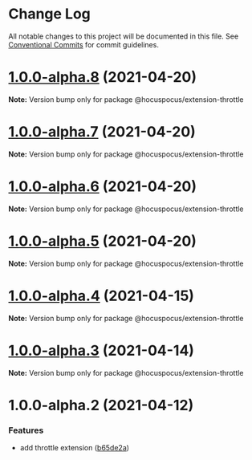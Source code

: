 # Change Log

All notable changes to this project will be documented in this file.
See [Conventional Commits](https://conventionalcommits.org) for commit guidelines.

# [1.0.0-alpha.8](https://github.com/ueberdosis/hocuspocus/compare/@hocuspocus/extension-throttle@1.0.0-alpha.7...@hocuspocus/extension-throttle@1.0.0-alpha.8) (2021-04-20)

**Note:** Version bump only for package @hocuspocus/extension-throttle





# [1.0.0-alpha.7](https://github.com/ueberdosis/hocuspocus/compare/@hocuspocus/extension-throttle@1.0.0-alpha.6...@hocuspocus/extension-throttle@1.0.0-alpha.7) (2021-04-20)

**Note:** Version bump only for package @hocuspocus/extension-throttle





# [1.0.0-alpha.6](https://github.com/ueberdosis/hocuspocus/compare/@hocuspocus/extension-throttle@1.0.0-alpha.5...@hocuspocus/extension-throttle@1.0.0-alpha.6) (2021-04-20)

**Note:** Version bump only for package @hocuspocus/extension-throttle





# [1.0.0-alpha.5](https://github.com/ueberdosis/hocuspocus/compare/@hocuspocus/extension-throttle@1.0.0-alpha.4...@hocuspocus/extension-throttle@1.0.0-alpha.5) (2021-04-20)

**Note:** Version bump only for package @hocuspocus/extension-throttle





# [1.0.0-alpha.4](https://github.com/ueberdosis/hocuspocus/compare/@hocuspocus/extension-throttle@1.0.0-alpha.3...@hocuspocus/extension-throttle@1.0.0-alpha.4) (2021-04-15)

**Note:** Version bump only for package @hocuspocus/extension-throttle





# [1.0.0-alpha.3](https://github.com/ueberdosis/hocuspocus/compare/@hocuspocus/extension-throttle@1.0.0-alpha.2...@hocuspocus/extension-throttle@1.0.0-alpha.3) (2021-04-14)

**Note:** Version bump only for package @hocuspocus/extension-throttle





# 1.0.0-alpha.2 (2021-04-12)


### Features

* add throttle extension ([b65de2a](https://github.com/ueberdosis/hocuspocus/commit/b65de2aa127c79fcad433d5e7353face7ad82d26))
